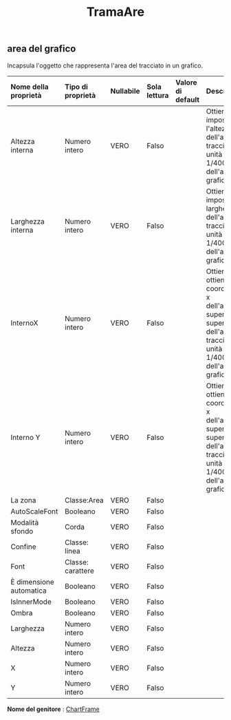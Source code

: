 ﻿---
title: TramaAre
second_title: Aspose.Cells Cloud Documen
type: docs
url: /it/specification/model/plotarea/
description: "Aspose.Cells Specifica del modello cloud: PlotArea. Gestisci facilmente Excel e altri fogli di calcolo con funzionalità come apertura, generazione, modifica, divisione, unione, confronto e conversione"
kwords: Excel, Office, Foglio di calcolo, Cloud REST API, PlotArea
weight: 50
---
## **area del grafico**

 Incapsula l'oggetto che rappresenta l'area del tracciato in un grafico.

| Nome della proprietà| Tipo di proprietà| Nullabile| Sola lettura| Valore di default| Descrizione|
|:- |:- |:- |:- |:- |:- |
| Altezza interna| Numero intero| VERO| Falso||Ottiene o imposta l'altezza dell'area del tracciato in unità di 1/4000 dell'area del grafico.|
| Larghezza interna| Numero intero| VERO| Falso|| Ottiene o imposta la larghezza dell'area del tracciato in unità di 1/4000 dell'area del grafico.|
| InternoX| Numero intero| VERO| Falso|| Ottiene o ottiene la coordinata x dell'angolo superiore superiore dell'area del tracciato in unità di 1/4000 dell'area del grafico.|
| Interno Y| Numero intero| VERO| Falso|| Ottiene o ottiene la coordinata x dell'angolo superiore superiore dell'area del tracciato in unità di 1/4000 dell'area del grafico.|
| La zona| Classe:Area| VERO| Falso|||
| AutoScaleFont| Booleano| VERO| Falso|||
| Modalità sfondo| Corda| VERO| Falso|||
| Confine| Classe: linea| VERO| Falso|||
| Font| Classe: carattere| VERO| Falso|||
| È dimensione automatica| Booleano| VERO| Falso|||
| IsInnerMode| Booleano| VERO| Falso|||
| Ombra| Booleano| VERO| Falso|||
| Larghezza| Numero intero| VERO| Falso|||
| Altezza| Numero intero| VERO| Falso|||
| X| Numero intero| VERO| Falso|||
| Y| Numero intero| VERO| Falso|||

**Nome del genitore** : [ChartFrame](/specification/model/chartframe)

